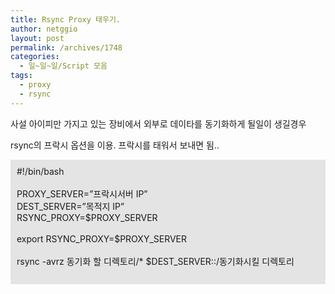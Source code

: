```yaml
---
title: Rsync Proxy 태우기.
author: netggio
layout: post
permalink: /archives/1748
categories:
  - 일~일~일/Script 모음
tags:
  - proxy
  - rsync
---
```

  
사설 아이피만 가지고 있는 장비에서 외부로 데이타를 동기화하게 될일이 생길경우  
  
rsync의 프락시 옵션을 이용. 프락시를 태워서 보내면 됨..

  


<DIV style="PADDING-BOTTOM: 10px; BACKGROUND-COLOR: #e4e4e4; PADDING-LEFT: 10px; PADDING-RIGHT: 10px; PADDING-TOP: 10px">
  #!/bin/bash<BR /><BR />PROXY_SERVER=&#8221;프락시서버 IP&#8221;<BR />DEST_SERVER=&#8221;목적지 IP&#8221;<BR />RSYNC_PROXY=$PROXY_SERVER<BR /><BR />export RSYNC_PROXY=$PROXY_SERVER<BR /><BR />rsync -avrz 동기화 할 디렉토리/* $DEST_SERVER::/동기화시킬 디렉토리<BR /><BR />
</DIV>